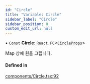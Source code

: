 ```yaml
---
id: "Circle"
title: "Variable: Circle"
sidebar_label: "Circle"
sidebar_position: 0
custom_edit_url: null
---
```


• `Const` **Circle**: `React.FC`<[`CircleProps`](../interfaces/CircleProps.md)\>

Map 상에 원을 그립니다.

#### Defined in

[components/Circle.tsx:92](https://github.com/JaeSeoKim/react-kakao-maps/blob/66f59fe/src/components/Circle.tsx#L92)
